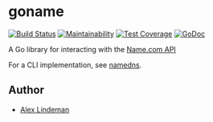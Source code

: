 # goname

[![Build Status](https://travis-ci.org/aelindeman/goname.svg?branch=master)](https://travis-ci.org/aelindeman/goname)
[![Maintainability](https://api.codeclimate.com/v1/badges/65b97dca8e3bee04dbaf/maintainability)](https://codeclimate.com/github/aelindeman/goname/maintainability)
[![Test Coverage](https://api.codeclimate.com/v1/badges/65b97dca8e3bee04dbaf/test_coverage)](https://codeclimate.com/github/aelindeman/goname/test_coverage)
[![GoDoc](https://godoc.org/github.com/aelindeman/goname?status.svg)](https://godoc.org/github.com/aelindeman/goname)

A Go library for interacting with the [Name.com API](https://name.com/reseller)

For a CLI implementation, see [namedns](https://github.com/aelindeman/namedns).

## Author

- [Alex Lindeman](https://github.com/aelindeman)
